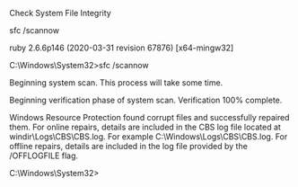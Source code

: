 Check System File Integrity

sfc /scannow

ruby 2.6.6p146 (2020-03-31 revision 67876) [x64-mingw32]

C:\Windows\System32>sfc /scannow

Beginning system scan.  This process will take some time.

Beginning verification phase of system scan.
Verification 100% complete.

Windows Resource Protection found corrupt files and successfully repaired them.
For online repairs, details are included in the CBS log file located at
windir\\Logs\\CBS\\CBS.log. For example C:\Windows\\Logs\\CBS\\CBS.log. For offline
repairs, details are included in the log file provided by the /OFFLOGFILE flag.

C:\Windows\System32>


